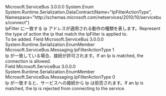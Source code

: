 <Type Name="IpFilterActionType" FullName="Microsoft.ServiceBus.Messaging.IpFilterActionType">
  <TypeSignature Language="C#" Value="public enum IpFilterActionType" />
  <TypeSignature Language="ILAsm" Value=".class public auto ansi sealed IpFilterActionType extends System.Enum" />
  <TypeSignature Language="DocId" Value="T:Microsoft.ServiceBus.Messaging.IpFilterActionType" />
  <TypeSignature Language="VB.NET" Value="Public Enum IpFilterActionType" />
  <TypeSignature Language="F#" Value="type IpFilterActionType = " />
  <AssemblyInfo>
    <AssemblyName>Microsoft.ServiceBus</AssemblyName>
    <AssemblyVersion>3.0.0.0</AssemblyVersion>
  </AssemblyInfo>
  <Base>
    <BaseTypeName>System.Enum</BaseTypeName>
  </Base>
  <Attributes>
    <Attribute>
      <AttributeName>System.Runtime.Serialization.DataContract(Name="IpFilterActionType", Namespace="http://schemas.microsoft.com/netservices/2010/10/servicebus/connect")</AttributeName>
    </Attribute>
  </Attributes>
  <Docs>
    <summary>
            <span data-ttu-id="5d9f5-101">IpFilter に一致する ip アドレスが適用される動作の種類を表します。</span><span class="sxs-lookup"><span data-stu-id="5d9f5-101">Represent the type of action the ip that match the IpFilter is applied to.</span></span>
            </summary>
    <remarks>To be added.</remarks>
  </Docs>
  <Members>
    <Member MemberName="Accept">
      <MemberSignature Language="C#" Value="Accept" />
      <MemberSignature Language="ILAsm" Value=".field public static literal valuetype Microsoft.ServiceBus.Messaging.IpFilterActionType Accept = int32(1)" />
      <MemberSignature Language="DocId" Value="F:Microsoft.ServiceBus.Messaging.IpFilterActionType.Accept" />
      <MemberSignature Language="VB.NET" Value="Accept" />
      <MemberSignature Language="F#" Value="Accept = 1" Usage="Microsoft.ServiceBus.Messaging.IpFilterActionType.Accept" />
      <MemberType>Field</MemberType>
      <AssemblyInfo>
        <AssemblyName>Microsoft.ServiceBus</AssemblyName>
        <AssemblyVersion>3.0.0.0</AssemblyVersion>
      </AssemblyInfo>
      <Attributes>
        <Attribute>
          <AttributeName>System.Runtime.Serialization.EnumMember</AttributeName>
        </Attribute>
      </Attributes>
      <ReturnValue>
        <ReturnType>Microsoft.ServiceBus.Messaging.IpFilterActionType</ReturnType>
      </ReturnValue>
      <MemberValue>1</MemberValue>
      <Docs>
        <summary>
            <span data-ttu-id="5d9f5-102">Ip が一致している場合、接続が許可されます。</span><span class="sxs-lookup"><span data-stu-id="5d9f5-102">If an Ip is matched, the connection is allowed.</span></span>
            </summary>
      </Docs>
    </Member>
    <Member MemberName="Reject">
      <MemberSignature Language="C#" Value="Reject" />
      <MemberSignature Language="ILAsm" Value=".field public static literal valuetype Microsoft.ServiceBus.Messaging.IpFilterActionType Reject = int32(0)" />
      <MemberSignature Language="DocId" Value="F:Microsoft.ServiceBus.Messaging.IpFilterActionType.Reject" />
      <MemberSignature Language="VB.NET" Value="Reject" />
      <MemberSignature Language="F#" Value="Reject = 0" Usage="Microsoft.ServiceBus.Messaging.IpFilterActionType.Reject" />
      <MemberType>Field</MemberType>
      <AssemblyInfo>
        <AssemblyName>Microsoft.ServiceBus</AssemblyName>
        <AssemblyVersion>3.0.0.0</AssemblyVersion>
      </AssemblyInfo>
      <Attributes>
        <Attribute>
          <AttributeName>System.Runtime.Serialization.EnumMember</AttributeName>
        </Attribute>
      </Attributes>
      <ReturnValue>
        <ReturnType>Microsoft.ServiceBus.Messaging.IpFilterActionType</ReturnType>
      </ReturnValue>
      <MemberValue>0</MemberValue>
      <Docs>
        <summary>
            <span data-ttu-id="5d9f5-103">Ip が一致すると、サービスへの接続から Ip は拒否されます。</span><span class="sxs-lookup"><span data-stu-id="5d9f5-103">If an Ip is matched, the Ip is rejected from connecting to the service.</span></span>
            </summary>
      </Docs>
    </Member>
  </Members>
</Type>